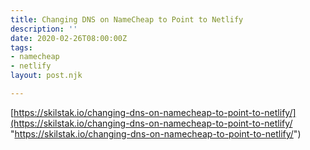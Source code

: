 ```yaml
---
title: Changing DNS on NameCheap to Point to Netlify
description: ''
date: 2020-02-26T08:00:00Z
tags:
- namecheap
- netlify
layout: post.njk

---
```

[https://skilstak.io/changing-dns-on-namecheap-to-point-to-netlify/](https://skilstak.io/changing-dns-on-namecheap-to-point-to-netlify/ "https://skilstak.io/changing-dns-on-namecheap-to-point-to-netlify/")
